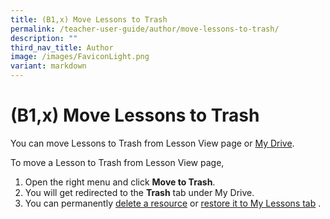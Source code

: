 ```yaml
---
title: (B1,x) Move Lessons to Trash
permalink: /teacher-user-guide/author/move-lessons-to-trash/
description: ""
third_nav_title: Author
image: /images/FaviconLight.png
variant: markdown
---
```

<h1 id="move-lessons-to-trash">(B1,x) Move Lessons to Trash</h1>
<p>You can move Lessons to Trash from Lesson View page or <a target="_blank" href="/teacher-user-guide/organise/delete-resources/">My Drive</a>.</p>
<p>To move a Lesson to Trash from Lesson View page,</p>
<ol>
<li>Open the right menu and click <strong>Move to Trash</strong>.</li>
<li>You will get redirected to the <strong>Trash</strong> tab under My Drive.</li>
<li>You can permanently <a target="_blank" href="/teacher-user-guide/organise/delete-resources/">delete a resource</a> or <a target="_blank" href="/teacher-user-guide/organise/restore-resources-from-trash/">restore it to My Lessons tab</a> .</li>
</ol>